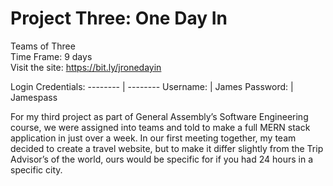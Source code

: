 # Project Three: One Day In #

Teams of Three  
Time Frame: 9 days  
Visit the site: https://bit.ly/jronedayin  

Login Credentials:
--------  | --------
Username: | James
Password: | Jamespass


For my third project as part of General Assembly’s Software Engineering course, we were assigned into teams and told to make a full MERN stack application in just over a week. In our first meeting together, my team decided to create a travel website, but to make it differ slightly from the Trip Advisor’s of the world, ours would be specific for if you had 24 hours in a specific city.
